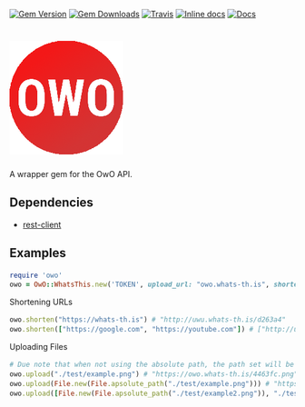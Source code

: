 [![Gem Version](https://img.shields.io/gem/v/owo.svg)]()
[![Gem Downloads](https://img.shields.io/gem/dt/owo.svg)]() [![Travis](https://img.shields.io/travis/SnazzyPine25/owo.rb/master.svg)]()
[![Inline docs](http://inch-ci.org/github/SnazzyPine25/owo.rb.svg?branch=master&style=shields)](http://inch-ci.org/github/SnazzyPine25/owo.rb)
[![Docs](https://img.shields.io/badge/view-docs-FACE00.svg)](http://www.rubydoc.info/gems/owo)
# ![OwO](https://github.com/SnazzyPine25/owo.rb/raw/master/test/example2.png)
A wrapper gem for the OwO API.

## Dependencies
* [rest-client](https://github.com/rest-client/rest-client)

## Examples
```ruby
require 'owo'
owo = OwO::WhatsThis.new('TOKEN', upload_url: "owo.whats-th.is", shorten_url: "uwu.whats-th.is")
```
Shortening URLs
```ruby
owo.shorten("https://whats-th.is") # "http://uwu.whats-th.is/d263a4"
owo.shorten(["https://google.com", "https://youtube.com"]) # ["http://uwu.whats-th.is/13xd1", "http://uwu.whats-th.is/cqwec"]
```
Uploading Files
```ruby
# Due note that when not using the absolute path, the path set will be where the process started, NOT where the ruby gem path.
owo.upload("./test/example.png") # "https://owo.whats-th.is/4463fc.png"
owo.upload(File.new(File.apsolute_path("./test/example.png"))) # "https://owo.whats-th.is/aa1nsa.png"
owo.upload([File.new(File.apsolute_path("./test/example2.png")), "./test/example2.png"]) # ["http://owo.whats-th.is/n1nsua.png", "http://owo.whats-th.is/nd91ka.png"]
```
